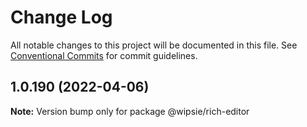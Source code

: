 # Change Log

All notable changes to this project will be documented in this file.
See [Conventional Commits](https://conventionalcommits.org) for commit guidelines.

## 1.0.190 (2022-04-06)

**Note:** Version bump only for package @wipsie/rich-editor
